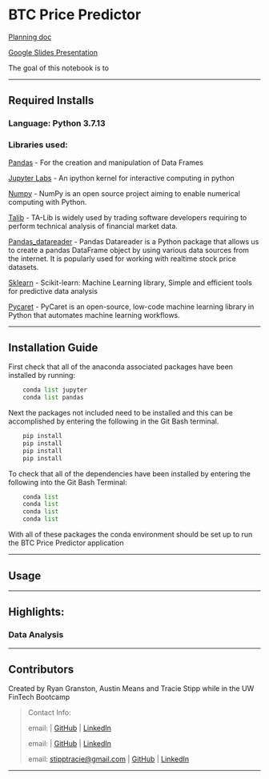 # BTC Price Predictor

[Planning doc](https://github.com/stipptracie/BTC_Price_Predictor/blob/main/ProjectOutline.md)

[Google Slides Presentation]()

The goal of this notebook is to 


---

## Required Installs

### Language: Python 3.7.13

### Libraries used:

[Pandas](https://pandas.pydata.org/pandas-docs/stable/index.html) - For the creation and manipulation of Data Frames

[Jupyter Labs](https://jupyter.org/) - An ipython kernel for interactive computing in python

[Numpy](https://numpy.org/) - NumPy is an open source project aiming to enable numerical computing with Python.

[Talib](https://ta-lib.org/) - TA-Lib is widely used by trading software developers requiring to perform technical analysis of financial market data.

[Pandas_datareader](https://pypi.org/project/pandas-datareader/) - Pandas Datareader is a Python package that allows us to create a pandas DataFrame object by using various data sources from the internet. It is popularly used for working with realtime stock price datasets.

[Sklearn](https://scikit-learn.org/stable/index.html) - Scikit-learn: Machine Learning library, Simple and efficient tools for predictive data analysis

[Pycaret](https://pycaret.org/) - PyCaret is an open-source, low-code machine learning library in Python that automates machine learning workflows.

---

## Installation Guide

First check that all of the anaconda associated packages have been installed by running:

```python
    conda list jupyter
    conda list pandas
```

Next the packages not included need to be installed and this can be accomplished by entering the following in the Git Bash terminal.

```python
    pip install 
    pip install 
    pip install 
    pip install 
```

To check that all of the dependencies have been installed by entering the following into the Git Bash Terminal:

```python
    conda list 
    conda list 
    conda list 
    conda list 
```

With all of these packages the conda environment should be set up to run the BTC Price Predictor application

---

## Usage



---

## Highlights:

### Data Analysis




---

## Contributors

Created by Ryan Granston, Austin Means and Tracie Stipp while in the UW FinTech Bootcamp
> Contact Info:
>
> email: |
> [GitHub]() |
> [LinkedIn]()
>
> email: |
> [GitHub]() |
> [LinkedIn]()
>
> email: stipptracie@gmail.com |
> [GitHub](https://github.com/stipptracie) |
> [LinkedIn](https://www.linkedin.com/in/tracie-stipp-0719691b/)
>

---

